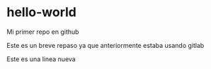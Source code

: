 # hello-world
Mi primer repo en github 

Este es un breve repaso ya que anteriormente estaba usando gitlab

Este es una linea nueva
